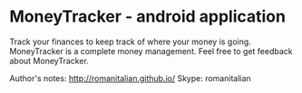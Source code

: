 # MoneyTracker - android application
Track your finances to keep track of where your money is going. MoneyTracker is a complete money management.
Feel free to get feedback about MoneyTracker.

Author's notes: http://romanitalian.github.io/
Skype: romanitalian
